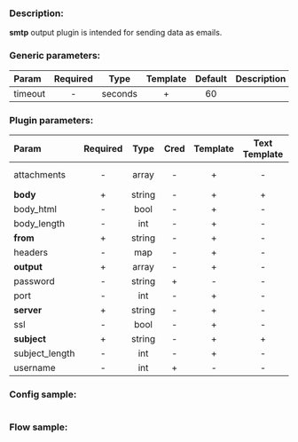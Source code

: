 ### Description:

**smtp** output plugin is intended for sending data as emails.


### Generic parameters:

| Param   | Required |  Type   | Template | Default | Description |
|:--------|:--------:|:-------:|:--------:|:-------:|:------------|
| timeout |    -     | seconds |    +     |   60    |             |


### Plugin parameters:

| Param          | Required |  Type  | Cred | Template | Text Template | Default |             Example              | Description |
|:---------------|:--------:|:------:|:----:|:--------:|:-------------:|:-------:|:--------------------------------:|:------------|
| attachments    |    -     | array  |  -   |    +     |       -       |   []    | ["twitter.media", "data.array0"] |             |
| **body**       |    +     | string |  -   |    +     |       +       |   ""    |        "{{.RSS.CONTENT}}"        |             |
| body_html      |    -     |  bool  |  -   |    +     |       -       |  true   |              false               |             |
| body_length    |    -     |  int   |  -   |    +     |       -       |  10000  |               1000               |             |
| **from**       |    +     | string |  -   |    +     |       -       |   ""    |      "gosquito@example.com"      |             |
| headers        |    -     |  map   |  -   |    +     |       -       |  map[]  |           see example            |             |
| **output**     |    +     | array  |  -   |    +     |       -       |   []    |      ["user1@example.com"]       |             |
| password       |    -     | string |  +   |    -     |       -       |   ""    |                ""                |             |
| port           |    -     |  int   |  -   |    +     |       -       |   25    |               465                |             |
| **server**     |    +     | string |  -   |    +     |       -       |   ""    |        "mail.example.com"        |             |
| ssl            |    -     |  bool  |  -   |    +     |       -       |  true   |              false               |             |
| **subject**    |    +     | string |  -   |    +     |       +       |   ""    |       "{{.TWITTER.TEXT}}"        |             |
| subject_length |    -     |  int   |  -   |    +     |       -       |   100   |               300                |             |
| username       |    -     |  int   |  +   |    -     |       -       |   ""    |                ""                |             |


### Config sample:

```toml

```

### Flow sample:

```yaml
```